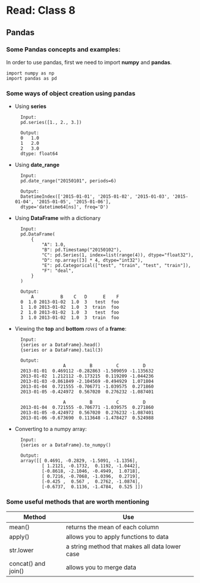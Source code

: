 # Read: Class 8

## Pandas

### Some Pandas concepts and examples:

In order to use pandas, first we need to import **numpy** and **pandas**.

    import numpy as np
    import pandas as pd

### Some ways of object creation using pandas

- Using **series**

        Input:
        pd.series([1., 2., 3.])
        
        Output:
        0   1.0
        1   2.0
        2   3.0
        dtype: float64

- Using **date_range**

        Input:
        pd.date_range("20150101", periods=6)

        Output:
        DatetimeIndex(['2015-01-01', '2015-01-02', '2015-01-03', '2015-01-04', '2015-01-05', '2015-01-06'],
        dtype='datetime64[ns]', freq='D')

- Using **DataFrame** with a dictionary

        Input:
        pd.DataFrame(
            {
                "A": 1.0,
                "B": pd.Timestamp("20150102"),
                "C": pd.Series(1, index=list(range(4)), dtype="float32"),
                "D": np.array([3] * 4, dtype="int32"),
                "E": pd.Categorical(["test", "train", "test", "train"]),
                "F": "deal",
            }
        )

        Output:
            A          B    C   D      E    F
        0  1.0 2013-01-02  1.0  3   test  foo
        1  1.0 2013-01-02  1.0  3  train  foo
        2  1.0 2013-01-02  1.0  3   test  foo
        3  1.0 2013-01-02  1.0  3  train  foo

- Viewing the **top** and **bottom** *rows* of a **frame**: 

        Input:
        {series or a DataFrame}.head()
        {series or a DataFrame}.tail(3)

        Output:
                        A         B         C         D
        2013-01-01  0.469112 -0.282863 -1.509059 -1.135632
        2013-01-02  1.212112 -0.173215  0.119209 -1.044236
        2013-01-03 -0.861849 -2.104569 -0.494929  1.071804
        2013-01-04  0.721555 -0.706771 -1.039575  0.271860
        2013-01-05 -0.424972  0.567020  0.276232 -1.087401

                        A         B         C         D
        2013-01-04  0.721555 -0.706771 -1.039575  0.271860
        2013-01-05 -0.424972  0.567020  0.276232 -1.087401
        2013-01-06 -0.673690  0.113648 -1.478427  0.524988

- Converting to a numpy array:

        Input:
        {series or a DataFrame}.to_numpy()

        Output:
        array([[ 0.4691, -0.2829, -1.5091, -1.1356],
                [ 1.2121, -0.1732,  0.1192, -1.0442],
                [-0.8618, -2.1046, -0.4949,  1.0718],
                [ 0.7216, -0.7068, -1.0396,  0.2719],
                [-0.425 ,  0.567 ,  0.2762, -1.0874],
                [-0.6737,  0.1136, -1.4784,  0.525 ]])

### Some useful methods that are worth mentioning

|**Method**|**Use**|
|----------|-------|
|mean()|returns the mean of each column|
|apply()|allows you to apply functions to data|
|str.lower|a string method that makes all data lower case|
|concat() and join()|allows you to merge data|
